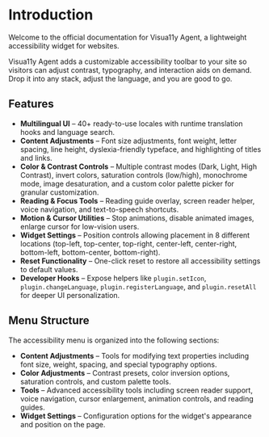 # Introduction

Welcome to the official documentation for Visua11y Agent, a lightweight accessibility widget for websites.

Visua11y Agent adds a customizable accessibility toolbar to your site so visitors can adjust contrast, typography, and interaction aids on demand. Drop it into any stack, adjust the language, and you are good to go.

## Features

-   **Multilingual UI** – 40+ ready-to-use locales with runtime translation hooks and language search.
-   **Content Adjustments** – Font size adjustments, font weight, letter spacing, line height, dyslexia-friendly typeface, and highlighting of titles and links.
-   **Color & Contrast Controls** – Multiple contrast modes (Dark, Light, High Contrast), invert colors, saturation controls (low/high), monochrome mode, image desaturation, and a custom color palette picker for granular customization.
-   **Reading & Focus Tools** – Reading guide overlay, screen reader helper, voice navigation, and text-to-speech shortcuts.
-   **Motion & Cursor Utilities** – Stop animations, disable animated images, enlarge cursor for low-vision users.
-   **Widget Settings** – Position controls allowing placement in 8 different locations (top-left, top-center, top-right, center-left, center-right, bottom-left, bottom-center, bottom-right).
-   **Reset Functionality** – One-click reset to restore all accessibility settings to default values.
-   **Developer Hooks** – Expose helpers like `plugin.setIcon`, `plugin.changeLanguage`, `plugin.registerLanguage`, and `plugin.resetAll` for deeper UI personalization.

## Menu Structure

The accessibility menu is organized into the following sections:

-   **Content Adjustments** – Tools for modifying text properties including font size, weight, spacing, and special typography options.
-   **Color Adjustments** – Contrast presets, color inversion options, saturation controls, and custom palette tools.
-   **Tools** – Advanced accessibility tools including screen reader support, voice navigation, cursor enlargement, animation controls, and reading guides.
-   **Widget Settings** – Configuration options for the widget's appearance and position on the page.
